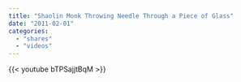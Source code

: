 ```yaml
---
title: "Shaolin Monk Throwing Needle Through a Piece of Glass"
date: "2011-02-01"
categories:
  - "shares"
  - "videos"
---
```


{{< youtube bTPSajjtBqM >}}
